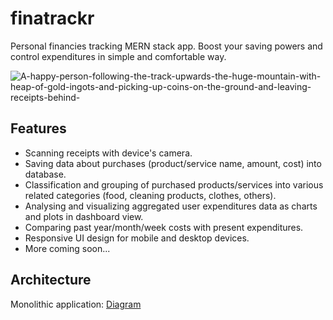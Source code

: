# finatrackr
Personal financies tracking MERN stack app. Boost your saving powers and control expenditures in simple and comfortable way.

![A-happy-person-following-the-track-upwards-the-huge-mountain-with-heap-of-gold-ingots-and-picking-up-coins-on-the-ground-and-leaving-receipts-behind-](https://github.com/Matimateokol/finatrackr/assets/58779750/f8ed1d3f-0058-4f40-b98f-9d1914fb53c0)

## Features
* Scanning receipts with device's camera.
* Saving data about purchases (product/service name, amount, cost) into database.
* Classification and grouping of purchased products/services into various related categories (food, cleaning products, clothes, others).
* Analysing and visualizing aggregated user expenditures data as charts and plots in dashboard view.
* Comparing past year/month/week costs with present expenditures.
* Responsive UI design for mobile and desktop devices.
* More coming soon...

## Architecture
Monolithic application:
[Diagram](https://drive.google.com/file/d/1pc2C6SKYMRV4gz1Sto6BdW65ORauacF5/view?usp=sharing)
